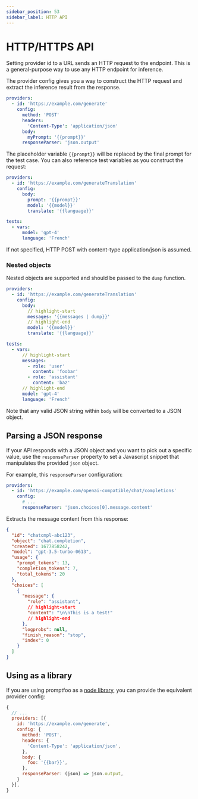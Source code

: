 ```yaml
---
sidebar_position: 53
sidebar_label: HTTP API
---
```


# HTTP/HTTPS API

Setting provider id to a URL sends an HTTP request to the endpoint. This is a general-purpose way to use any HTTP endpoint for inference.

The provider config gives you a way to construct the HTTP request and extract the inference result from the response.

```yaml
providers:
  - id: 'https://example.com/generate'
    config:
      method: 'POST'
      headers:
        'Content-Type': 'application/json'
      body:
        myPrompt: '{{prompt}}'
      responseParser: 'json.output'
```

The placeholder variable `{{prompt}}` will be replaced by the final prompt for the test case. You can also reference test variables as you construct the request:

```yaml
providers:
  - id: 'https://example.com/generateTranslation'
    config:
      body:
        prompt: '{{prompt}}'
        model: '{{model}}'
        translate: '{{language}}'

tests:
  - vars:
      model: 'gpt-4'
      language: 'French'
```

If not specified, HTTP POST with content-type application/json is assumed.

### Nested objects

Nested objects are supported and should be passed to the `dump` function.

```yaml
providers:
  - id: 'https://example.com/generateTranslation'
    config:
      body:
        // highlight-start
        messages: '{{messages | dump}}'
        // highlight-end
        model: '{{model}}'
        translate: '{{language}}'

tests:
  - vars:
      // highlight-start
      messages:
        - role: 'user'
          content: 'foobar'
        - role: 'assistant'
          content: 'baz'
      // highlight-end
      model: 'gpt-4'
      language: 'French'
```

Note that any valid JSON string within `body` will be converted to a JSON object.

## Parsing a JSON response

If your API responds with a JSON object and you want to pick out a specific value, use the `responseParser` property to set a Javascript snippet that manipulates the provided `json` object.

For example, this `responseParser` configuration:

```yaml
providers:
  - id: 'https://example.com/openai-compatible/chat/completions'
    config:
      # ...
      responseParser: 'json.choices[0].message.content'
```

Extracts the message content from this response:

```json
{
  "id": "chatcmpl-abc123",
  "object": "chat.completion",
  "created": 1677858242,
  "model": "gpt-3.5-turbo-0613",
  "usage": {
    "prompt_tokens": 13,
    "completion_tokens": 7,
    "total_tokens": 20
  },
  "choices": [
    {
      "message": {
        "role": "assistant",
        // highlight-start
        "content": "\n\nThis is a test!"
        // highlight-end
      },
      "logprobs": null,
      "finish_reason": "stop",
      "index": 0
    }
  ]
}
```

## Using as a library

If you are using promptfoo as a [node library](/docs/usage/node-package/), you can provide the equivalent provider config:

```js
{
  // ...
  providers: [{
    id: 'https://example.com/generate',
    config: {
      method: 'POST',
      headers: {
        'Content-Type': 'application/json',
      },
      body: {
        foo: '{{bar}}',
      },
      responseParser: (json) => json.output,
    }
  }],
}
```

